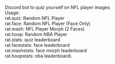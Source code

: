 Discord bot to quiz yourself on NFL player images\
Usage:\
rat.quiz: Random NFL Player\
rat.face: Random NFL Player (Face Only)\
rat.mash: NFL Player Morph (2 Faces)\
rat.hoop: Random NBA Player\
rat.stats: quiz leaderboard\
rat.facestats: face leaderboard\
rat.mashstats: face morph leaderboard \
rat.hoopstats: nba leaderboard\
